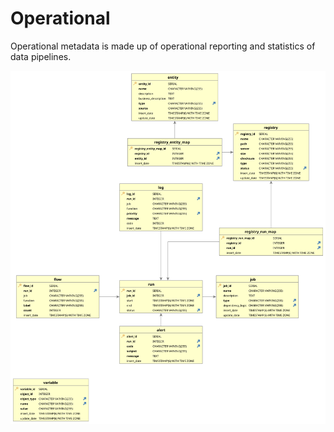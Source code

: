 # Operational

Operational metadata is made up of operational reporting and statistics of data pipelines.

[![Operational ERD](../../static/images/erd_operational.svg)](../../static/images/erd_operational.svg)
